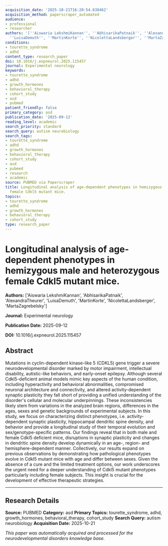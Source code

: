```yaml
---
acquisition_date: '2025-10-21T16:20:54.638462'
acquisition_method: paperscraper_automated
audience:
- professional
- researcher
authors: '[''Aiswaria LekshmiKannan'', ''AbhisarikaPatnaik'', ''AlexandraTheurer'',
  ''LuisaDemuth'', ''MartinKorte'', ''NicolettaLandsberger'', ''MartaZagrebelsky'']'
conditions:
- tourette_syndrome
- adhd
content_type: research_paper
doi: 10.1016/j.expneurol.2025.115457
journal: Experimental neurology
keywords:
- tourette_syndrome
- adhd
- growth_hormones
- behavioral_therapy
- cohort_study
- asd
- pubmed
patient_friendly: false
primary_category: asd
publication_date: '2025-09-12'
reading_level: academic
search_priority: standard
search_query: autism neurobiology
search_tags:
- tourette_syndrome
- adhd
- growth_hormones
- behavioral_therapy
- cohort_study
- asd
- pubmed
- research
- academic
source: PUBMED via Paperscraper
title: Longitudinal analysis of age-dependent phenotypes in hemizygous male and heterozygous
  female Cdkl5 mutant mice.
topics:
- tourette_syndrome
- adhd
- growth_hormones
- behavioral_therapy
- cohort_study
type: research_paper
---
```


# Longitudinal analysis of age-dependent phenotypes in hemizygous male and heterozygous female Cdkl5 mutant mice.

**Authors:** ['Aiswaria LekshmiKannan', 'AbhisarikaPatnaik', 'AlexandraTheurer', 'LuisaDemuth', 'MartinKorte', 'NicolettaLandsberger', 'MartaZagrebelsky']

**Journal:** Experimental neurology

**Publication Date:** 2025-09-12

**DOI:** 10.1016/j.expneurol.2025.115457

## Abstract

Mutations in cyclin-dependent kinase-like 5 (CDKL5) gene trigger a severe neurodevelopmental disorder marked by motor impairment, intellectual disability, autistic-like behaviors, and early-onset epilepsy. Although several Cdkl5-deficient animal models mimic key aspects of the human condition, including hyperactivity and behavioral abnormalities, compromised neuronal architecture and connectivity, and altered activity-dependent synaptic plasticity they fall short of providing a unified understanding of the disorder's cellular and molecular underpinnings. These inconsistencies likely stem from variations in the analyzed brain regions, differences in the ages, sexes and genetic backgrounds of experimental subjects. In this study, we focus on characterizing distinct phenotypes, i.e. activity-dependent synaptic plasticity, hippocampal dendritic spine density, and behavior and provide a longitudinal study of their temporal evolution and sex/genotype-specific patterns. Our findings reveal that in both male and female Cdkl5 deficient mice, disruptions in synaptic plasticity and changes in dendritic spine density develop dynamically in an age-, region- and hemisphere-dependent manner. Collectively, our results expand on previous observations by demonstrating how pathological phenotypes evolve in Cdkl5 mutant mice with age and differ between sexes. Given the absence of a cure and the limited treatment options, our work underscores the urgent need for a deeper understanding of Cdkl5 mutant phenotypes particularly including female subjects. This insight is crucial for the development of effective therapeutic strategies.

---

## Research Details

**Source:** PUBMED
**Category:** asd
**Primary Topics:** tourette_syndrome, adhd, growth_hormones, behavioral_therapy, cohort_study
**Search Query:** autism neurobiology
**Acquisition Date:** 2025-10-21

*This paper was automatically acquired and processed for the neurodevelopmental disorders knowledge base.*
